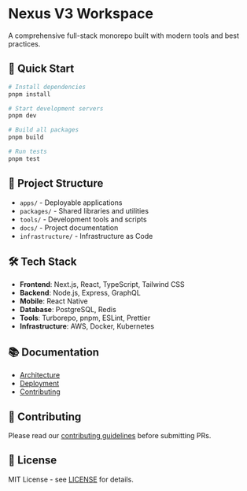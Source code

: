 # Nexus V3 Workspace

A comprehensive full-stack monorepo built with modern tools and best practices.

## 🚀 Quick Start

```bash
# Install dependencies
pnpm install

# Start development servers
pnpm dev

# Build all packages
pnpm build

# Run tests
pnpm test
```

## 📁 Project Structure

- `apps/` - Deployable applications
- `packages/` - Shared libraries and utilities
- `tools/` - Development tools and scripts
- `docs/` - Project documentation
- `infrastructure/` - Infrastructure as Code

## 🛠 Tech Stack

- **Frontend**: Next.js, React, TypeScript, Tailwind CSS
- **Backend**: Node.js, Express, GraphQL
- **Mobile**: React Native
- **Database**: PostgreSQL, Redis
- **Tools**: Turborepo, pnpm, ESLint, Prettier
- **Infrastructure**: AWS, Docker, Kubernetes

## 📚 Documentation

- [Architecture](./docs/architecture.md)
- [Deployment](./docs/deployment.md)
- [Contributing](./docs/contributing.md)

## 🤝 Contributing

Please read our [contributing guidelines](./docs/contributing.md) before submitting PRs.

## 📄 License

MIT License - see [LICENSE](./LICENSE) for details.
